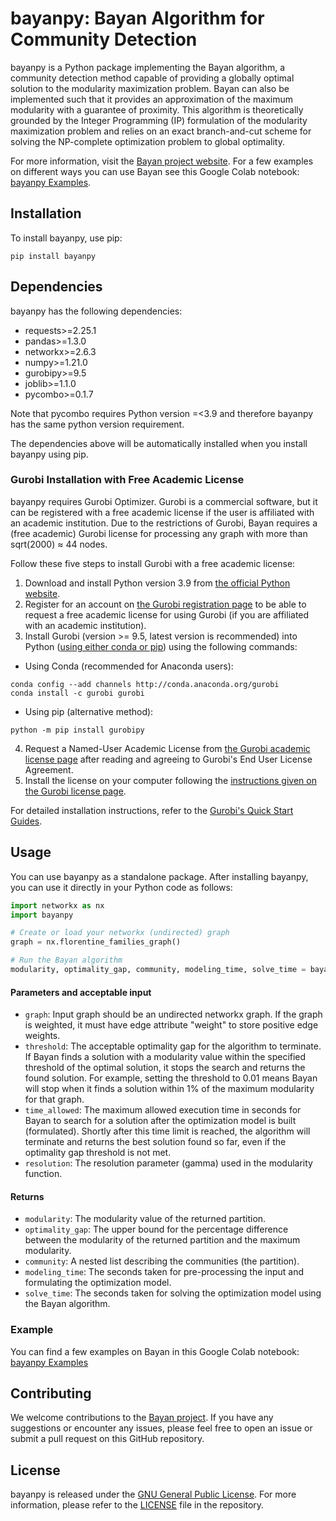# bayanpy: Bayan Algorithm for Community Detection

bayanpy is a Python package implementing the Bayan algorithm, a community detection method capable of providing a globally optimal solution to the modularity maximization problem. Bayan can also be implemented such that it provides an approximation of the maximum modularity with a guarantee of proximity. This algorithm is theoretically grounded by the Integer Programming (IP) formulation of the modularity maximization problem and relies on an exact branch-and-cut scheme for solving the NP-complete optimization problem to global optimality.

For more information, visit the [Bayan project website](https://bayanproject.github.io/).
For a few examples on different ways you can use Bayan see this Google Colab notebook: [bayanpy Examples](https://tinyurl.com/bayancolab).


## Installation

To install bayanpy, use pip:

```
pip install bayanpy
```

## Dependencies

bayanpy has the following dependencies:

- requests>=2.25.1
- pandas>=1.3.0
- networkx>=2.6.3
- numpy>=1.21.0
- gurobipy>=9.5
- joblib>=1.1.0
- pycombo>=0.1.7

Note that pycombo requires Python version =<3.9 and therefore bayanpy has the same python version requirement.

The dependencies above will be automatically installed when you install bayanpy using pip.



### Gurobi Installation with Free Academic License

bayanpy requires Gurobi Optimizer. Gurobi is a commercial software, but it can be registered with a free academic license if the user is affiliated with an academic institution. Due to the restrictions of Gurobi, Bayan requires a (free academic) Gurobi license for processing any graph with more than sqrt(2000) ≈ 44 nodes.

Follow these five steps to install Gurobi with a free academic license:

1. Download and install Python version 3.9 from [the official Python website](https://www.python.org/downloads/).
2. Register for an account on [the Gurobi registration page](https://pages.gurobi.com/registration) to be able to request a free academic license for using Gurobi (if you are affiliated with an academic institution).
3. Install Gurobi (version >= 9.5, latest version is recommended) into Python ([using either conda or pip](https://support.gurobi.com/hc/en-us/articles/360044290292)) using the following commands:
- Using Conda (recommended for Anaconda users):
```
conda config --add channels http://conda.anaconda.org/gurobi
conda install -c gurobi gurobi
```
- Using pip (alternative method):
```
python -m pip install gurobipy
```
4. Request a Named-User Academic License from [the Gurobi academic license page](https://www.gurobi.com/downloads/end-user-license-agreement-academic/) after reading and agreeing to Gurobi's End User License Agreement.
5. Install the license on your computer following the [instructions given on the Gurobi license page](https://support.gurobi.com/hc/en-us/articles/360059842732).

For detailed installation instructions, refer to the [Gurobi's Quick Start Guides](https://support.gurobi.com/hc/en-us/articles/14799677517585-Getting-Started-with-Gurobi-Optimizer).

## Usage

You can use bayanpy as a standalone package. After installing bayanpy, you can use it directly in your Python code as follows:

```python
import networkx as nx
import bayanpy

# Create or load your networkx (undirected) graph 
graph = nx.florentine_families_graph()

# Run the Bayan algorithm
modularity, optimality_gap, community, modeling_time, solve_time = bayanpy.bayan(graph, threshold=0.001, time_allowed=60, resolution=1)
```



#### Parameters and acceptable input

- `graph`: Input graph should be an undirected networkx graph. If the graph is weighted, it must have edge attribute "weight" to store positive edge weights.
- `threshold`: The acceptable optimality gap for the algorithm to terminate. If Bayan finds a solution with a modularity value within the specified threshold of the optimal solution, it stops the search and returns the found solution. For example, setting the threshold to 0.01 means Bayan will stop when it finds a solution within 1% of the maximum modularity for that graph.
- `time_allowed`: The maximum allowed execution time in seconds for Bayan to search for a solution after the optimization model is built (formulated). Shortly after this time limit is reached, the algorithm will terminate and returns the best solution found so far, even if the optimality gap threshold is not met.
- `resolution`: The resolution parameter (gamma) used in the modularity function.

#### Returns

- `modularity`: The modularity value of the returned partition.
- `optimality_gap`: The upper bound for the percentage difference between the modularity of the returned partition and the maximum modularity.
- `community`: A nested list describing the communities (the partition).
- `modeling_time`: The seconds taken for pre-processing the input and formulating the optimization model.
- `solve_time`: The seconds taken for solving the optimization model using the Bayan algorithm.


### Example
You can find a few examples on Bayan in this Google Colab notebook: [bayanpy Examples](https://tinyurl.com/bayancolab)


## Contributing

We welcome contributions to the [Bayan project](https://bayanproject.github.io/). If you have any suggestions or encounter any issues, please feel free to open an issue or submit a pull request on this GitHub repository.

## License

bayanpy is released under the [GNU General Public License](LICENSE). For more information, please refer to the [LICENSE](LICENSE) file in the repository.




